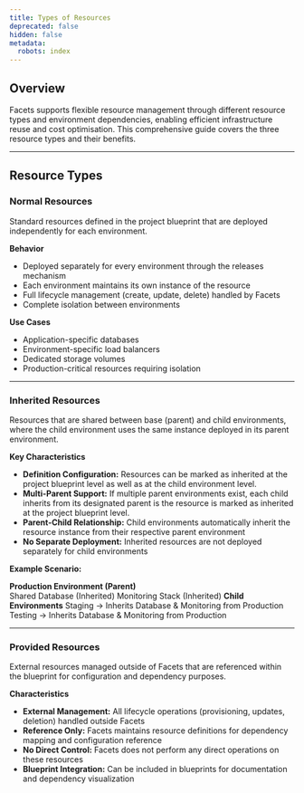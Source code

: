 ```yaml
---
title: Types of Resources
deprecated: false
hidden: false
metadata:
  robots: index
---
```

## Overview

Facets supports flexible resource management through different resource types and environment dependencies, enabling efficient infrastructure reuse and cost optimisation. This comprehensive guide covers the three resource types and their benefits.

***

## Resource Types

### Normal Resources

Standard resources defined in the project blueprint that are deployed independently for each environment.

**Behavior**

* Deployed separately for every environment through the releases mechanism
* Each environment maintains its own instance of the resource
* Full lifecycle management (create, update, delete) handled by Facets
* Complete isolation between environments

**Use Cases**

* Application-specific databases
* Environment-specific load balancers
* Dedicated storage volumes
* Production-critical resources requiring isolation

***

### Inherited Resources

Resources that are shared between base (parent) and child environments, where the child environment uses the same instance deployed in its parent environment.

**Key Characteristics**

* **Definition Configuration:** Resources can be marked as inherited at the project blueprint level as well as at the child environment level.
* **Multi-Parent Support:** If multiple parent environments exist, each child inherits from its designated parent is the resource is marked as inherited at the project blueprint level.
* **Parent-Child Relationship:** Child environments automatically inherit the resource instance from their respective parent environment
* **No Separate Deployment:** Inherited resources are not deployed separately for child environments

**Example Scenario:**

**Production Environment (Parent)**\
Shared Database (Inherited)
Monitoring Stack (Inherited)
**Child Environments**
Staging → Inherits Database & Monitoring from Production
Testing → Inherits Database & Monitoring from Production

***

### Provided Resources

External resources managed outside of Facets that are referenced within the blueprint for configuration and dependency purposes.

**Characteristics**

* **External Management:** All lifecycle operations (provisioning, updates, deletion) handled outside Facets
* **Reference Only:** Facets maintains resource definitions for dependency mapping and configuration reference
* **No Direct Control:** Facets does not perform any direct operations on these resources
* **Blueprint Integration:** Can be included in blueprints for documentation and dependency visualization
